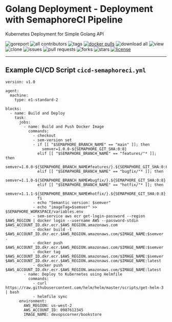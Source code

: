 # Golang Deployment - Deployment with SemaphoreCI Pipeline

Kubernetes Deployment for Simple Golang API

![goreport](https://goreportcard.com/badge/github.com/devopscorner/golang-deployment/src)
![all contributors](https://img.shields.io/github/contributors/devopscorner/golang-deployment)
![tags](https://img.shields.io/github/v/tag/devopscorner/golang-deployment?sort=semver)
[![docker pulls](https://img.shields.io/docker/pulls/devopscorner/bookstore.svg)](https://hub.docker.com/r/devopscorner/bookstore/)
![download all](https://img.shields.io/github/downloads/devopscorner/golang-deployment/total.svg)
![view](https://views.whatilearened.today/views/github/devopscorner/golang-deployment.svg)
![clone](https://img.shields.io/badge/dynamic/json?color=success&label=clone&query=count&url=https://github.com/devopscorner/golang-deployment/blob/master/clone.json?raw=True&logo=github)
![issues](https://img.shields.io/github/issues/devopscorner/golang-deployment)
![pull requests](https://img.shields.io/github/issues-pr/devopscorner/golang-deployment)
![forks](https://img.shields.io/github/forks/devopscorner/golang-deployment)
![stars](https://img.shields.io/github/stars/devopscorner/golang-deployment)
[![license](https://img.shields.io/github/license/devopscorner/golang-deployment)](https://img.shields.io/github/license/devopscorner/golang-deployment)

---

## Example CI/CD Script `cicd-semaphoreci.yml`

```
version: v1.0

agent:
  machine:
    type: e1-standard-2

blocks:
  - name: Build and Deploy
    task:
      jobs:
        - name: Build and Push Docker Image
          commands:
            - checkout
            - sem-version set
            - if [[ "$SEMAPHORE_BRANCH_NAME" == "main" ]]; then
                semver=1.0.0-${SEMAPHORE_GIT_SHA:0:8}
              elif [[ "$SEMAPHORE_BRANCH_NAME" == "features/"* ]]; then
                semver=1.0.0-${SEMAPHORE_BRANCH_NAME#features/}.${SEMAPHORE_GIT_SHA:0:8}
              elif [[ "$SEMAPHORE_BRANCH_NAME" == "bugfix/"* ]]; then
                semver=1.1.0-${SEMAPHORE_BRANCH_NAME#bugfix/}.${SEMAPHORE_GIT_SHA:0:8}
              elif [[ "$SEMAPHORE_BRANCH_NAME" == "hotfix/"* ]]; then
                semver=1.1.1-${SEMAPHORE_BRANCH_NAME#hotfix/}.${SEMAPHORE_GIT_SHA:0:8}
              fi
            - echo "Semantic version: $semver"
            - echo "imageTag=$semver" >> $SEMAPHORE_WORKSPACE/variables.env
            - sem-service aws ecr get-login-password --region $AWS_REGION | docker login --username AWS --password-stdin $AWS_ACCOUNT_ID.dkr.ecr.$AWS_REGION.amazonaws.com
            - docker build -t $AWS_ACCOUNT_ID.dkr.ecr.$AWS_REGION.amazonaws.com/$IMAGE_NAME:$semver .
            - docker push $AWS_ACCOUNT_ID.dkr.ecr.$AWS_REGION.amazonaws.com/$IMAGE_NAME:$semver
            - docker tag $AWS_ACCOUNT_ID.dkr.ecr.$AWS_REGION.amazonaws.com/$IMAGE_NAME:$semver $AWS_ACCOUNT_ID.dkr.ecr.$AWS_REGION.amazonaws.com/$IMAGE_NAME:latest
            - docker push $AWS_ACCOUNT_ID.dkr.ecr.$AWS_REGION.amazonaws.com/$IMAGE_NAME:latest
        - name: Deploy to Kubernetes using Helmfile
          commands:
            - curl https://raw.githubusercontent.com/helm/helm/master/scripts/get-helm-3 | bash
            - helmfile sync
      environment:
        AWS_REGION: us-west-2
        AWS_ACCOUNT_ID: 0987612345
        IMAGE_NAME: devopscorner/bookstore
```